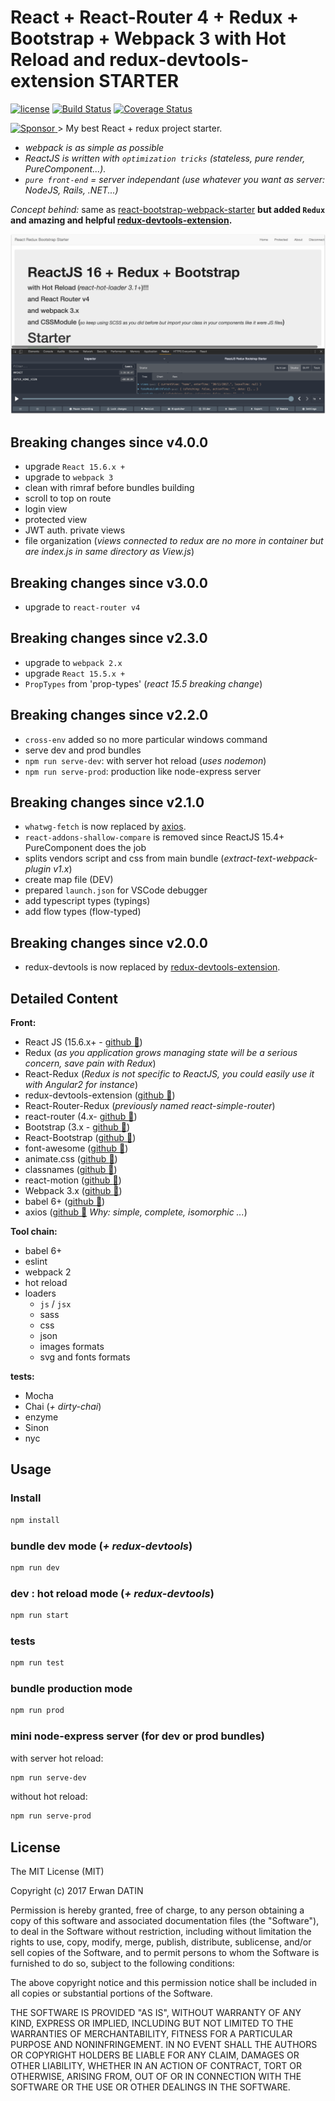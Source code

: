 React + React-Router 4 + Redux + Bootstrap + Webpack 3 with Hot Reload and redux-devtools-extension STARTER
==========
[![license](https://img.shields.io/github/license/mashape/apistatus.svg?maxAge=2592000)](https://github.com/MacKentoch/react-redux-bootstrap-webpack-starter)
[![Build Status](https://travis-ci.org/MacKentoch/react-redux-bootstrap-webpack-starter.svg?branch=master)](https://travis-ci.org/MacKentoch/react-redux-bootstrap-webpack-starter)
[![Coverage Status](https://coveralls.io/repos/github/MacKentoch/react-redux-bootstrap-webpack-starter/badge.svg?branch=master)](https://coveralls.io/github/MacKentoch/react-redux-bootstrap-webpack-starter?branch=master)

<a target='_blank' rel='nofollow' href='https://app.codesponsor.io/link/Mp96tCWH2KdajZuBzqB6jwj8/MacKentoch/react-redux-bootstrap-webpack-starter'>
  <img alt='Sponsor' width='888' height='68' src='https://app.codesponsor.io/embed/Mp96tCWH2KdajZuBzqB6jwj8/MacKentoch/react-redux-bootstrap-webpack-starter.svg' />
</a>
> My best React + redux project starter.

- *webpack is as simple as possible*
- *ReactJS is written with `optimization tricks` (stateless, pure render, PureComponent...).*
- *`pure front-end` = server independant (use whatever you want as server: NodeJS, Rails, .NET...)*

*Concept behind:* same as [react-bootstrap-webpack-starter](https://github.com/MacKentoch/react-bootstrap-webpack-starter) **but added `Redux` and amazing and helpful [redux-devtools-extension](https://github.com/zalmoxisus/redux-devtools-extension#redux-devtools-extension).**


![preview](./preview/preview.png)

## Breaking changes since v4.0.0
- upgrade `React 15.6.x +`
- upgrade to `webpack 3`
- clean with rimraf before bundles building
- scroll to top on route
- login view
- protected view
- JWT auth. private views
- file organization (*views connected to redux are no more in container but are index.js in same directory as View.js*)

## Breaking changes since v3.0.0
- upgrade to `react-router v4`


## Breaking changes since v2.3.0
- upgrade to `webpack 2.x`
- upgrade `React 15.5.x +`
 - `PropTypes` from 'prop-types' (*react 15.5 breaking change*)


## Breaking changes since v2.2.0
- `cross-env` added so no more particular windows command
- serve dev and prod bundles 
 - `npm run serve-dev`: with server hot reload (*uses nodemon*)
 - `npm run serve-prod`: production like node-express server


## Breaking changes since v2.1.0
- `whatwg-fetch` is now replaced by [axios](https://github.com/mzabriskie/axios).
- `react-addons-shallow-compare` is removed since ReactJS 15.4+ PureComponent does the job
- splits vendors script and css from main bundle (*extract-text-webpack-plugin v1.x*)
- create map file (DEV)
- prepared `launch.json` for VSCode debugger
- add typescript types (typings)
- add flow types (flow-typed)

## Breaking changes since v2.0.0
- redux-devtools is now replaced by [redux-devtools-extension](https://github.com/zalmoxisus/redux-devtools-extension#redux-devtools-extension).

## Detailed Content

**Front:**
- React JS (15.6.x+ - [github :link:](https://github.com/facebook/react))
- Redux (*as you application grows managing state will be a serious concern, save pain with Redux*)
- React-Redux (*Redux is not specific to ReactJS, you could easily use it with Angular2 for instance*)
- redux-devtools-extension ([github :link:](https://github.com/zalmoxisus/redux-devtools-extension#redux-devtools-extension))
- React-Router-Redux (*previously named react-simple-router*)
- react-router (4.x- [github :link:](https://github.com/reactjs/react-router))
- Bootstrap (3.x - [github :link:](https://github.com/twbs/bootstrap))
- React-Bootstrap ([github :link:](https://github.com/react-bootstrap/react-bootstrap))
- font-awesome ([github :link:](https://github.com/FortAwesome/Font-Awesome))
- animate.css ([github :link:](https://github.com/daneden/animate.css))
- classnames ([github :link:](https://github.com/JedWatson/classnames))
- react-motion ([github :link:](https://github.com/chenglou/react-motion))
- Webpack 3.x ([github :link:](https://github.com/webpack/webpack))
- babel 6+ ([github :link:](https://github.com/babel/babel))
- axios ([github :link:](https://github.com/mzabriskie/axios) *Why: simple, complete, isomorphic ...*)

**Tool chain:**
- babel 6+
- eslint
- webpack 2
- hot reload
- loaders
  - `js` / `jsx`
  - sass
  - css
  - json
  - images formats
  - svg and fonts formats

**tests:**
- Mocha
- Chai (*+ dirty-chai*)
- enzyme
- Sinon
- nyc


## Usage

### Install

```bash
npm install
```
### bundle dev mode (*+ redux-devtools*)

```bash
npm run dev
```

### dev : hot reload mode (*+ redux-devtools*)

```bash
npm run start
```

### tests

```bash
npm run test
```

### bundle production mode


```bash
npm run prod
```

### mini node-express server (for dev or prod bundles)

with server hot reload:
```bash
npm run serve-dev
```

without hot reload:
```bash
npm run serve-prod
```


## License

The MIT License (MIT)

Copyright (c) 2017 Erwan DATIN

Permission is hereby granted, free of charge, to any person obtaining a copy of this software and associated documentation files (the "Software"), to deal in the Software without restriction, including without limitation the rights to use, copy, modify, merge, publish, distribute, sublicense, and/or sell copies of the Software, and to permit persons to whom the Software is furnished to do so, subject to the following conditions:

The above copyright notice and this permission notice shall be included in all copies or substantial portions of the Software.

THE SOFTWARE IS PROVIDED "AS IS", WITHOUT WARRANTY OF ANY KIND, EXPRESS OR IMPLIED, INCLUDING BUT NOT LIMITED TO THE WARRANTIES OF MERCHANTABILITY, FITNESS FOR A PARTICULAR PURPOSE AND NONINFRINGEMENT. IN NO EVENT SHALL THE AUTHORS OR COPYRIGHT HOLDERS BE LIABLE FOR ANY CLAIM, DAMAGES OR OTHER LIABILITY, WHETHER IN AN ACTION OF CONTRACT, TORT OR OTHERWISE, ARISING FROM, OUT OF OR IN CONNECTION WITH THE SOFTWARE OR THE USE OR OTHER DEALINGS IN THE SOFTWARE.
